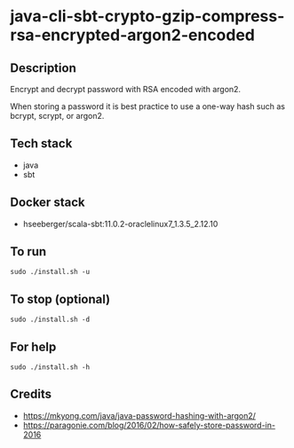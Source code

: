 # java-cli-sbt-crypto-gzip-compress-rsa-encrypted-argon2-encoded

## Description
Encrypt and decrypt password with RSA
encoded with argon2.

When storing a password it is best practice
to use a one-way hash such as bcrypt, scrypt,
or argon2.

## Tech stack
- java
- sbt

## Docker stack
- hseeberger/scala-sbt:11.0.2-oraclelinux7_1.3.5_2.12.10

## To run
`sudo ./install.sh -u`

## To stop (optional)
`sudo ./install.sh -d`

## For help
`sudo ./install.sh -h`

## Credits
- https://mkyong.com/java/java-password-hashing-with-argon2/
- https://paragonie.com/blog/2016/02/how-safely-store-password-in-2016
